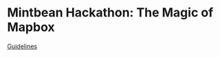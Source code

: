 # Mintbean Hackathon: The Magic of Mapbox

[Guidelines](https://sites.google.com/mintbean.io/2020-06-15-magicofmapbox/home?authuser=2)
